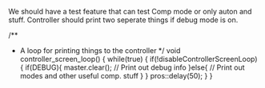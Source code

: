 We should have a test feature that can test Comp mode or only auton and stuff.
Controller should print two seperate things if debug mode is on.

/**
 * A loop for printing things to the controller
 */
void controller_screen_loop() {
    while(true) {
        if(!disableControllerScreenLoop) {
        	if(DEBUG){
	            master.clear();
	            // Print out debug info
        	}else{
        		// Print out modes and other useful comp. stuff
        	}
        }
        pros::delay(50);
    }
}